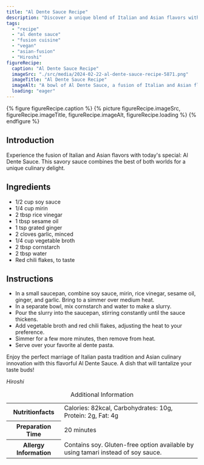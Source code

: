 ```yaml
---
title: "Al Dente Sauce Recipe"
description: "Discover a unique blend of Italian and Asian flavors with this Al Dente Sauce recipe. A savory and versatile sauce that elevates any pasta dish. Try it today!"
tags:
  - "recipe"
  - "al dente sauce"
  - "fusion cuisine"
  - "vegan"
  - "asian-fusion"
  - "Hiroshi"
figureRecipe: 
  caption: "Al Dente Sauce Recipe"
  imageSrc: "./src/media/2024-02-22-al-dente-sauce-recipe-5871.png"
  imageTitle: "Al Dente Sauce Recipe"
  imageAlt: "A bowl of Al Dente Sauce, a fusion of Italian and Asian flavors, elegantly presented on a clean table setting."
  loading: "eager"
---
```


{% figure figureRecipe.caption %}
{% picture figureRecipe.imageSrc, figureRecipe.imageTitle, figureRecipe.imageAlt, figureRecipe.loading %}
{% endfigure %}

## Introduction

Experience the fusion of Italian and Asian flavors with today's special: Al Dente Sauce. This savory sauce combines the best of both worlds for a unique culinary delight.

## Ingredients

* 1/2 cup soy sauce
* 1/4 cup mirin
* 2 tbsp rice vinegar
* 1 tbsp sesame oil
* 1 tsp grated ginger
* 2 cloves garlic, minced
* 1/4 cup vegetable broth
* 2 tbsp cornstarch
* 2 tbsp water
* Red chili flakes, to taste

## Instructions

* In a small saucepan, combine soy sauce, mirin, rice vinegar, sesame oil, ginger, and garlic. Bring to a simmer over medium heat.
* In a separate bowl, mix cornstarch and water to make a slurry.
* Pour the slurry into the saucepan, stirring constantly until the sauce thickens.
* Add vegetable broth and red chili flakes, adjusting the heat to your preference.
* Simmer for a few more minutes, then remove from heat.
* Serve over your favorite al dente pasta.

Enjoy the perfect marriage of Italian pasta tradition and Asian culinary innovation with this flavorful Al Dente Sauce. A dish that will tantalize your taste buds!

*Hiroshi*

<table><caption class='sr-only'>Additional Information</caption><tr><th>Nutritionfacts</th><td>Calories: 82kcal, Carbohydrates: 10g, Protein: 2g, Fat: 4g&nbsp;</td></tr><tr><th>Preparation Time</th><td>20 minutes&nbsp;</td></tr><tr><th>Allergy Information</th><td>Contains soy. Gluten-free option available by using tamari instead of soy sauce.&nbsp;</td></tr></table>

